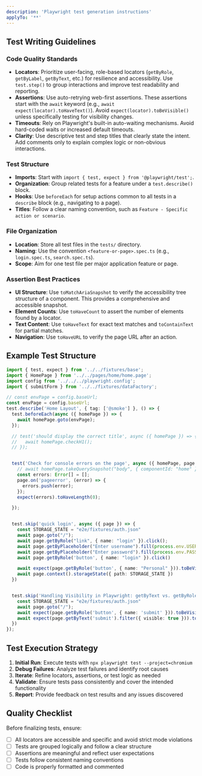 ```yaml
---
description: 'Playwright test generation instructions'
applyTo: '**'
---
```


## Test Writing Guidelines

### Code Quality Standards

- **Locators**: Prioritize user-facing, role-based locators (`getByRole`, `getByLabel`, `getByText`, etc.) for resilience and accessibility. Use `test.step()` to group interactions and improve test readability and reporting.
- **Assertions**: Use auto-retrying web-first assertions. These assertions start with the `await` keyword (e.g., `await expect(locator).toHaveText()`). Avoid `expect(locator).toBeVisible()` unless specifically testing for visibility changes.
- **Timeouts**: Rely on Playwright's built-in auto-waiting mechanisms. Avoid hard-coded waits or increased default timeouts.
- **Clarity**: Use descriptive test and step titles that clearly state the intent. Add comments only to explain complex logic or non-obvious interactions.

### Test Structure

- **Imports**: Start with `import { test, expect } from '@playwright/test';`.
- **Organization**: Group related tests for a feature under a `test.describe()` block.
- **Hooks**: Use `beforeEach` for setup actions common to all tests in a `describe` block (e.g., navigating to a page).
- **Titles**: Follow a clear naming convention, such as `Feature - Specific action or scenario`.

### File Organization

- **Location**: Store all test files in the `tests/` directory.
- **Naming**: Use the convention `<feature-or-page>.spec.ts` (e.g., `login.spec.ts`, `search.spec.ts`).
- **Scope**: Aim for one test file per major application feature or page.

### Assertion Best Practices

- **UI Structure**: Use `toMatchAriaSnapshot` to verify the accessibility tree structure of a component. This provides a comprehensive and accessible snapshot.
- **Element Counts**: Use `toHaveCount` to assert the number of elements found by a locator.
- **Text Content**: Use `toHaveText` for exact text matches and `toContainText` for partial matches.
- **Navigation**: Use `toHaveURL` to verify the page URL after an action.

## Example Test Structure

```typescript
import { test, expect } from '../../fixtures/base';
import { HomePage } from '../../pages/home/home.page';
import config from '../../../playwright.config';
import { submitForm } from '../../fixtures/dataFactory';

// const envPage = config.baseUrl;
const envPage = config.baseUrl;
test.describe('Home Layout', { tag: ['@smoke'] }, () => {
  test.beforeEach(async ({ homePage }) => {
    await homePage.goto(envPage);
  });

  // test('should display the correct title', async ({ homePage }) => {
  //   await homePage.checkH1();
  // });


  test('Check for console errors on the page', async ({ homePage, page }) => {
    // await homePage.takeQuerySnapshot("body", { componentId: "home" });
    const errors: Error[] = [];
    page.on('pageerror', (error) => {
      errors.push(error);
    });
    expect(errors).toHaveLength(0);

  });


  test.skip('quick login', async ({ page }) => {
    const STORAGE_STATE = "e2e/fixtures/auth.json"
    await page.goto("/");
    await page.getByRole("link", { name: "login" }).click();
    await page.getByPlaceholder("Enter username").fill(process.env.USERNAME!)
    await page.getByPlaceholder("Enter password").fill(process.env.PASSWORD!)
    await page.getByRole('button', { name: "login" }).click()

    await expect(page.getByRole('button', { name: "Personal" })).toBeVisible()
    await page.context().storageState({ path: STORAGE_STATE })
  })


  test.skip('Handling Visibility in Playwright: getByText vs. getByRole', async ({ page }) => {
    const STORAGE_STATE = "e2e/fixtures/auth.json"
    await page.goto("/");
    await expect(page.getByRole('button', { name: 'submit' })).toBeVisible();
    await expect(page.getByText('submit').filter({ visible: true })).toBeVisible()
  })
});
```

## Test Execution Strategy

1. **Initial Run**: Execute tests with `npx playwright test --project=chromium`
2. **Debug Failures**: Analyze test failures and identify root causes
3. **Iterate**: Refine locators, assertions, or test logic as needed
4. **Validate**: Ensure tests pass consistently and cover the intended functionality
5. **Report**: Provide feedback on test results and any issues discovered

## Quality Checklist

Before finalizing tests, ensure:

- [ ] All locators are accessible and specific and avoid strict mode violations
- [ ] Tests are grouped logically and follow a clear structure
- [ ] Assertions are meaningful and reflect user expectations
- [ ] Tests follow consistent naming conventions
- [ ] Code is properly formatted and commented
